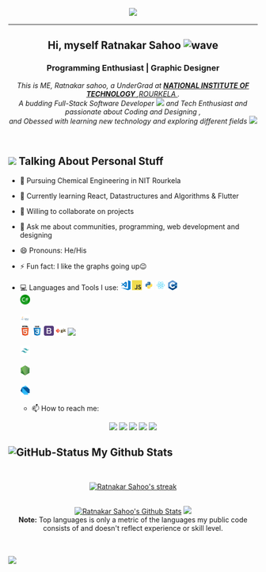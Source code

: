 <p align="center">
  <img src="https://camo.githubusercontent.com/2309797487e5e969659a3b545c96151807b04120a9cc2985f632ec94ba00c9f3/68747470733a2f2f6d656469612e67697068792e636f6d2f6d656469612f53576f536b4e36447854737a71494b4571762f67697068792e676966" height="200"/>
</p>
<hr>
<div align = "center"><h2> Hi, myself Ratnakar Sahoo </a><img alt="wave" src="https://emojis.slackmojis.com/emojis/images/1588177020/8809/wave_hello.gif?1588177020" width="35"></h2></div>

<h3 align="center">  Programming Enthusiast | Graphic Designer</h3>

<div>
  <p align="center"><em> This is ME, Ratnakar sahoo, a UnderGrad at <a href="https://www.nitrkl.ac.in/"> <b> NATIONAL INSTITUTE OF TECHNOLOGY </b>,ROURKELA  </a>.<br>
  A budding Full-Stack Software Developer <img src="https://github.com/TheDudeThatCode/TheDudeThatCode/blob/master/Assets/Developer.gif" width="30px">
  and Tech Enthusiast and passionate about Coding and Designing ,<br> and Obessed with learning new technology and exploring different fields <img src="https://github.com/TheDudeThatCode/TheDudeThatCode/blob/master/Assets/Rocket.gif" width="18px"> 
</em></p></div><br>


## <img src="https://media.giphy.com/media/ObNTw8Uzwy6KQ/giphy.gif" width="30px"> Talking About Personal Stuff

- 🎯 Pursuing Chemical Engineering in NIT Rourkela
- 🌱 Currently learning React, Datastructures and Algorithms & Flutter
- 🤝 Willing to collaborate on projects
- 💬 Ask me about communities, programming, web development and designing
- 😄 Pronouns: He/His
- ⚡ Fun fact: I like the graphs going up😉
- 💻 Languages and Tools I use:   <code><img height="20" src="https://raw.githubusercontent.com/github/explore/80688e429a7d4ef2fca1e82350fe8e3517d3494d/topics/visual-studio-code/visual-studio-code.png"></code>
<code><img height="20" src="https://raw.githubusercontent.com/github/explore/80688e429a7d4ef2fca1e82350fe8e3517d3494d/topics/javascript/javascript.png"></code>
<code><img height="20" src="https://raw.githubusercontent.com/github/explore/80688e429a7d4ef2fca1e82350fe8e3517d3494d/topics/python/python.png"></code>
<code><img height="20" src="https://raw.githubusercontent.com/github/explore/80688e429a7d4ef2fca1e82350fe8e3517d3494d/topics/react/react.png"></code>
<code><img height="20" src="https://raw.githubusercontent.com/github/explore/80688e429a7d4ef2fca1e82350fe8e3517d3494d/topics/cpp/cpp.png"></code>
<code> <img height="20" src="https://raw.githubusercontent.com/github/explore/80688e429a7d4ef2fca1e82350fe8e3517d3494d/topics/csharp/csharp.png"> </code>
<code> <img height="20" src="https://raw.githubusercontent.com/github/explore/80688e429a7d4ef2fca1e82350fe8e3517d3494d/topics/java/java.png"> </code>
<code><img height = "20" src = "https://raw.githubusercontent.com/github/explore/80688e429a7d4ef2fca1e82350fe8e3517d3494d/topics/html/html.png"></code>
<code><img height = "20" src = "https://raw.githubusercontent.com/github/explore/80688e429a7d4ef2fca1e82350fe8e3517d3494d/topics/css/css.png"></code>
<code><img height = "20" src = "https://raw.githubusercontent.com/github/explore/80688e429a7d4ef2fca1e82350fe8e3517d3494d/topics/bootstrap/bootstrap.png"></code>
<code><img height="20" src="https://raw.githubusercontent.com/github/explore/80688e429a7d4ef2fca1e82350fe8e3517d3494d/topics/git/git.png"></code>
<code><img height = "20" src = "https://simpleicons.org/icons/flask.svg"> </code>
<code> <img height = "20" src="https://raw.githubusercontent.com/github/explore/80688e429a7d4ef2fca1e82350fe8e3517d3494d/topics/tailwind/tailwind.png" > </code>
<code> <img height="20" src="https://raw.githubusercontent.com/github/explore/80688e429a7d4ef2fca1e82350fe8e3517d3494d/topics/nodejs/nodejs.png"> </code>
<code> <img height="20" src="https://raw.githubusercontent.com/github/explore/80688e429a7d4ef2fca1e82350fe8e3517d3494d/topics/dart/dart.png"> </code>

  - 📫 How to reach me: 
<div align = "center">
  
  [<img src="https://img.shields.io/badge/github-%23333.svg?&style=for-the-badge&logo=github&logoColor=white" />](https://www.github.com/ratnakar5938) 
  [<img src="https://img.shields.io/badge/facebook-%234267B2.svg?&style=for-the-badge&logo=facebook&logoColor=white" />](https://www.facebook.com/ratnakar.sahoo.5938/)
  [<img src="https://img.shields.io/badge/linkedin-%230077b5.svg?&style=for-the-badge&logo=linkedin&logoColor=white" />](https://www.linkedin.com/in/ratnakar-sahoo-a78401135/)
  [<img src ="https://img.shields.io/badge/twitter-%231DA1F2.svg?&style=for-the-badge&logo=twitter&logoColor=white">](https://twitter.com/ratnakar5938)
  [<img src ="https://img.shields.io/badge/instagram-%23E1306C.svg?&style=for-the-badge&logo=instagram&logoColor=white">](https://www.instagram.com/ratnakar5938/) 
</div>

## <img src="https://media.giphy.com/media/8UHRm5oY4k4FDxq5QG/giphy.gif" width="30px" alt="GitHub-Status"/> My Github Stats
<br>
<p align="center">
    <a href="https://github.com/ratnakar5938/github-readme-streak-stats">
        <img title="🔥 Get streak stats for your profile at git.io/streak-stats" alt="Ratnakar Sahoo's streak" src="https://github-readme-streak-stats.herokuapp.com/?user=ratnakar5938&theme=black-ice&hide_border=true&stroke=0000&background=060A0CD0"/>
    </a>
</p>

<div align="center">
<br/>
    <a href="https://github.com/ratnakar5938/github-readme-stats"><img alt="Ratnakar Sahoo's Github Stats" src="https://github-readme-stats.vercel.app/api?username=ratnakar5938&show_icons=true&count_private=true&theme=react&hide_border=true&bg_color=0D1117" height="180px"/></a>
  <a href="https://github.com/ratnakar5938/github-readme-stats"><img  src="https://github-readme-stats.vercel.app/api/top-langs/?username=ratnakar5938&hide=css,html&theme=react&hide_border=true&bg_color=0D1117&layout=compact" height="180px"/></a>
  <br/>
  <b>Note:</b> Top languages is only a metric of the languages my public code consists of and doesn't reflect experience or skill level.
</div>
<br><br>

![](https://activity-graph.herokuapp.com/graph?username=ratnakar5938&theme=react-dark&hide_border=true&area=true)
